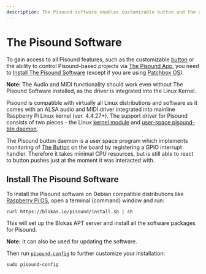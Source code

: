 ```yaml
---
description: The Pisound software enables customizable button and the ability to control Pisound-based project vis The Pisound App.
---
```


# The Pisound Software

To gain access to all Pisound features, such as the customizable [button](the-button.md) or the ability to control Pisound-based projects via [The Pisound App](pisound-app.md), you need to [Install The Pisound Software](#install-the-pisound-software) (except if you are using <a href="https://blokas.io/patchbox-os/" target="_blank">Patchbox OS</a>).

**Note:** The Audio and MIDI functionality should work even without The Pisound Software installed, as the driver is integrated into the Linux Kernel.

Pisound is compatible with virtually all Linux distributions and software as it comes with an ALSA audio and MIDI driver integrated into mainline Raspberry Pi Linux kernel (ver. 4.4.27+).
The support driver for Pisound consists of two pieces - the Linux <a href="https://github.com/raspberrypi/linux/blob/rpi-4.19.y/sound/soc/bcm/pisound.c" target="_blank">kernel module</a> and <a href="https://github.com/BlokasLabs/pisound/tree/master/pisound-btn" target="_blank">user-space pisound-btn daemon</a>.

The Pisound button daemon is a user space program which implements monitoring of [The Button](the-button.md) on the board by registering a GPIO interrupt handler.
Therefore it takes minimal CPU resources, but is still able to react to button pushes just at the moment it was interacted with.

## Install The Pisound Software

To install the Pisound software on Debian compatible distributions like <a href="https://www.raspberrypi.org/downloads/raspberry-pi-os/" target="_blank">Raspberry Pi OS</a>, open a terminal (command) window and run:

```
curl https://blokas.io/pisound/install.sh | sh
```
This will set up the Blokas APT server and install all the software packages for Pisound. 

**Note:** It can also be used for updating the software.

Then run [`pisound-config`](pisound-config.md) to further customize your installation:

```
sudo pisound-config
```


